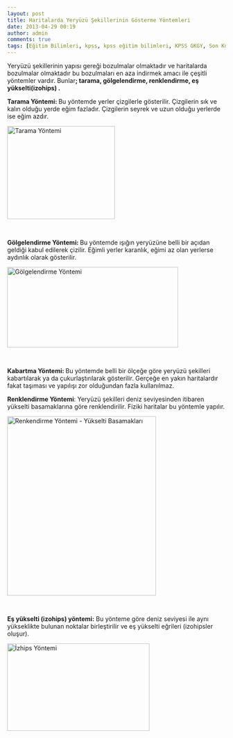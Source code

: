 ```yaml
---
layout: post
title: Haritalarda Yeryüzü Şekillerinin Gösterme Yöntemleri
date: 2013-04-29 00:19
author: admin
comments: true
tags: [Eğitim Bilimleri, kpss, kpss eğitim bilimleri, KPSS GKGY, Son Konular]
---
```

Yeryüzü şekillerinin yapısı gereği bozulmalar olmaktadır ve haritalarda bozulmalar olmaktadır bu bozulmaları en aza indirmek amacı ile çeşitli yöntemler vardır. Bunlar<strong>; tarama, gölgelendirme, renklendirme, eş yükselti(izohips) .</strong>

<strong>Tarama Yöntemi: </strong>Bu yöntemde yerler çizgilerle gösterilir. Çizgilerin sık ve kalın olduğu yerde eğim fazladır. Çizgilerin seyrek ve uzun olduğu yerlerde ise eğim azdır.

<a href="http://egitimvaktim.com/dosyalar/2013/04/Tarama-Yöntemi.jpg"><img class="alignnone size-full wp-image-9229" alt="Tarama Yöntemi" src="http://egitimvaktim.com/dosyalar/2013/04/Tarama-Yöntemi.jpg" width="248" height="214" /></a>

&nbsp;

<strong>Gölgelendirme Yöntemi: </strong>Bu yöntemde ışığın yeryüzüne belli bir açıdan geldiği kabul edilerek çizilir. Eğimli yerler karanlık, eğimi az olan yerlerse aydınlık olarak gösterilir.

<a href="http://egitimvaktim.com/dosyalar/2013/04/Gölgelendirme-Yöntemi.jpg"><img class="alignnone size-full wp-image-9230" alt="Gölgelendirme Yöntemi" src="http://egitimvaktim.com/dosyalar/2013/04/Gölgelendirme-Yöntemi.jpg" width="394" height="185" /></a>

&nbsp;

<strong>Kabartma Yöntemi: </strong>Bu yöntemde belli bir ölçeğe göre yeryüzü şekilleri kabartılarak ya da çukurlaştırılarak gösterilir. Gerçeğe en yakın haritalardır fakat taşıması ve yapılışı zor olduğundan fazla kullanılmaz.

<strong>Renklendirme Yöntemi</strong>: Yeryüzü şekilleri deniz seviyesinden itibaren yükselti basamaklarına göre renklendirilir. Fiziki haritalar bu yöntemle yapılır.

<a href="http://egitimvaktim.com/dosyalar/2013/04/Renkendirme-Yöntemi-Yükselti-Basamakları.jpg"><img class="alignnone size-full wp-image-9231" alt="Renkendirme Yöntemi - Yükselti Basamakları" src="http://egitimvaktim.com/dosyalar/2013/04/Renkendirme-Yöntemi-Yükselti-Basamakları.jpg" width="343" height="412" /></a>

&nbsp;

<strong>Eş yükselti (izohips) yöntemi:</strong> Bu yönteme göre deniz seviyesi ile aynı yükseklikte bulunan noktalar birleştirilir ve eş yükselti eğrileri (izohipsler oluşur).

<a href="http://egitimvaktim.com/dosyalar/2013/04/İzhips-Yöntemi.jpg"><img class="alignnone size-full wp-image-9232" alt="İzhips Yöntemi" src="http://egitimvaktim.com/dosyalar/2013/04/İzhips-Yöntemi.jpg" width="328" height="201" /></a>

&nbsp;

&nbsp;
